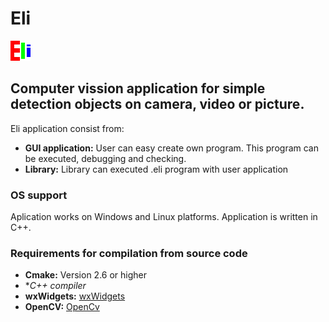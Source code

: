 # Eli
![Eli Logo](/share/Eli/icons/eli_icon.png)
## Computer vission application for simple detection objects on camera, video or picture.
Eli application consist from:
* **GUI application:**
User can easy create own program. This program can be executed, debugging and checking.
* **Library:**
Library can executed .eli program with user application
### OS support
Aplication works on Windows and Linux platforms. Application is written in C++.
### Requirements for compilation from source code
* **Cmake:** Version 2.6 or higher
* **C++ compiler*
* **wxWidgets:** [wxWidgets](http://www.wxwidgets.org)
* **OpenCV:** [OpenCv](http://opencv.org/)

